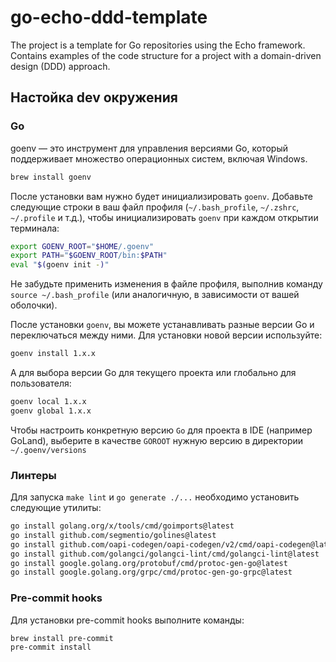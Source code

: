 # go-echo-ddd-template

The project is a template for Go repositories using the Echo framework.
Contains examples of the code structure for a project with a domain-driven design (DDD) approach.


## Настойка dev окружения

### Go

goenv — это инструмент для управления версиями Go, который поддерживает множество операционных систем, включая Windows.

```sh
brew install goenv
```

После установки вам нужно будет инициализировать `goenv`. Добавьте следующие строки в ваш файл профиля (`~/.bash_profile`, `~/.zshrc`, `~/.profile` и т.д.), чтобы инициализировать `goenv` при каждом открытии терминала:

```sh
export GOENV_ROOT="$HOME/.goenv"
export PATH="$GOENV_ROOT/bin:$PATH"
eval "$(goenv init -)"
```

Не забудьте применить изменения в файле профиля, выполнив команду `source ~/.bash_profile` (или аналогичную, в зависимости от вашей оболочки).

После установки `goenv`, вы можете устанавливать разные версии Go и переключаться между ними. Для установки новой версии используйте:
```sh
goenv install 1.x.x
```
А для выбора версии Go для текущего проекта или глобально для пользователя:
```sh
goenv local 1.x.x
goenv global 1.x.x
```

Чтобы настроить конкретную версию `Go` для проекта в IDE (например GoLand), выберите в качестве `GOROOT` нужную версию в директории `~/.goenv/versions`

### Линтеры

Для запуска `make lint` и `go generate ./...` необходимо установить следующие утилиты:

```sh
go install golang.org/x/tools/cmd/goimports@latest
go install github.com/segmentio/golines@latest
go install github.com/oapi-codegen/oapi-codegen/v2/cmd/oapi-codegen@latest
go install github.com/golangci/golangci-lint/cmd/golangci-lint@latest
go install google.golang.org/protobuf/cmd/protoc-gen-go@latest                                                                                            260ms  Fri Jun 21 15:17:48 2024
go install google.golang.org/grpc/cmd/protoc-gen-go-grpc@latest
```

### Pre-commit hooks

Для установки pre-commit hooks выполните команды:

```sh
brew install pre-commit
pre-commit install
```
